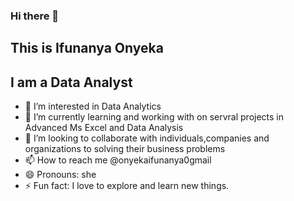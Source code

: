 ### Hi there 👋 

## This is Ifunanya Onyeka 

##  I am a Data Analyst 

- 👀 I’m interested in Data Analytics 
- 🌱 I’m currently learning and working with on servral projects in Advanced Ms Excel and Data Analysis
- 💞️ I’m looking to collaborate with individuals,companies and organizations to solving their business problems 
- 📫 How to reach me @onyekaifunanya0gmail
- 😄 Pronouns: she
- ⚡ Fun fact: I love to explore and learn new things. 

<!---
Ifudiva/Ifudiva is a ✨ special ✨ repository because its `README.md` (this file) appears on your GitHub profile.
You can click the Preview link to take a look at your changes.
--->
